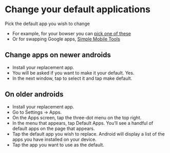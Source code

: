 # Change your default applications

Pick the default app you wish to change

* For example, for your bowser you can [pick one of these](browsers.md)
* Or for swapping Google apps, [Simple Mobile Tools](https://www.simplemobiletools.com/)

## Change apps on newer androids

* Install your replacement app.
* You will be asked if you want to make it your default. Yes.
* In the next window, tap to select it and tap make default.

## On older androids

* Install your replacement app.
* Go to Settings -> Apps. 
* On the Apps screen, tap the three-dot menu on the top right.
* In the menu that appears, tap Default Apps. You’ll see a handful of default apps on the page that appears.
* Tap the default app you wish to replace. Android will display a list of the apps you have installed on your device.
* Tap the app you want to use as the default.